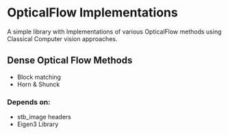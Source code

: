 # OpticalFlow Implementations

A simple library with Implementations of various OpticalFlow methods using Classical Computer vision approaches.

## Dense Optical Flow Methods
* Block matching
* Horn & Shunck

### Depends on:
* stb_image headers
* Eigen3 Library
